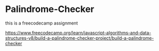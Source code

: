# Palindrome-Checker

this is a freecodecamp assignment

https://www.freecodecamp.org/learn/javascript-algorithms-and-data-structures-v8/build-a-palindrome-checker-project/build-a-palindrome-checker
